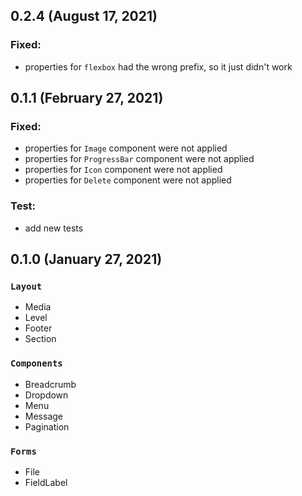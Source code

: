 ## 0.2.4 (August 17, 2021)

### Fixed:

- properties for `flexbox` had the wrong prefix, so it just didn't work

## 0.1.1 (February 27, 2021)

### Fixed:

- properties for `Image` component were not applied
- properties for `ProgressBar` component were not applied
- properties for `Icon` component were not applied
- properties for `Delete` component were not applied

### Test:

- add new tests

## 0.1.0 (January 27, 2021)

### `Layout`

- Media
- Level
- Footer
- Section

### `Components`

- Breadcrumb
- Dropdown
- Menu
- Message
- Pagination

### `Forms`

- File
- FieldLabel
